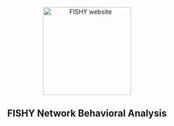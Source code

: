 <p align="center">
  <a href="https://fishy-project.eu" target="_blank"><img width=200 src="https://i.imgur.com/K06KiZV.png" alt="FISHY website"></a>
  <h2 align="center">FISHY Network Behavioral Analysis</h2>
</p>
